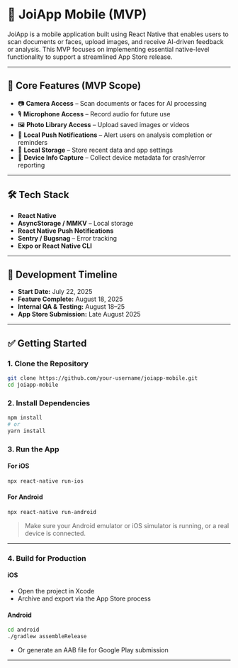 # 📱 JoiApp Mobile (MVP)

JoiApp is a mobile application built using React Native that enables users to scan documents or faces, upload images, and receive AI-driven feedback or analysis. This MVP focuses on implementing essential native-level functionality to support a streamlined App Store release.

---

## 🚀 Core Features (MVP Scope)

- 📷 **Camera Access** – Scan documents or faces for AI processing  
- 🎙️ **Microphone Access** – Record audio for future use  
- 🖼️ **Photo Library Access** – Upload saved images or videos  
- 🔔 **Local Push Notifications** – Alert users on analysis completion or reminders  
- 💾 **Local Storage** – Store recent data and app settings  
- 📱 **Device Info Capture** – Collect device metadata for crash/error reporting  

---

## 🛠️ Tech Stack

- **React Native**
- **AsyncStorage / MMKV** – Local storage
- **React Native Push Notifications**
- **Sentry / Bugsnag** – Error tracking
- **Expo or React Native CLI**

---

## 📅 Development Timeline

- **Start Date:** July 22, 2025  
- **Feature Complete:** August 18, 2025  
- **Internal QA & Testing:** August 18–25  
- **App Store Submission:** Late August 2025  

---

## ✅ Getting Started

### 1. Clone the Repository

```bash
git clone https://github.com/your-username/joiapp-mobile.git
cd joiapp-mobile
```

### 2. Install Dependencies

```bash
npm install
# or
yarn install
```

### 3. Run the App

#### For iOS

```bash
npx react-native run-ios
```

#### For Android

```bash
npx react-native run-android
```

> Make sure your Android emulator or iOS simulator is running, or a real device is connected.

---

### 4. Build for Production

#### iOS
- Open the project in Xcode
- Archive and export via the App Store process

#### Android

```bash
cd android
./gradlew assembleRelease
```

- Or generate an AAB file for Google Play submission

---
